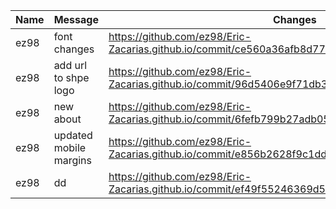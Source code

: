 | Name | Message | Changes |
| ---- | ----------- | ---- |
| ez98 | font changes | https://github.com/ez98/Eric-Zacarias.github.io/commit/ce560a36afb8d77dbfe9bbd0adb534fd5a993b7c |
| ez98 | add url to shpe logo | https://github.com/ez98/Eric-Zacarias.github.io/commit/96d5406e9f71db38a051cf0981f084f51af9d1ca |
| ez98 | new about | https://github.com/ez98/Eric-Zacarias.github.io/commit/6fefb799b27adb0546e5d9f53140772aaabe2b14 |
| ez98 | updated mobile margins | https://github.com/ez98/Eric-Zacarias.github.io/commit/e856b2628f9c1dd751ab7e38ba3801d90c16cbf1 |
| ez98 | dd | https://github.com/ez98/Eric-Zacarias.github.io/commit/ef49f55246369d5fb306d1908b607373f9637829 |
